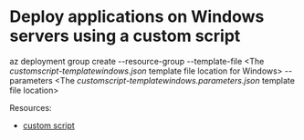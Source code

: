 # Deploy applications on Windows servers using a custom script

az deployment group create --resource-group <Name of the Azure resource group> --template-file <The *customscript-templatewindows.json* template file location for Windows> --parameters <The *customscript-templatewindows.parameters.json* template file location>

Resources:
* [custom script](https://azurearcjumpstart.io/azure_arc_jumpstart/azure_arc_servers/day2/arc_vm_extension_customscript_arm/)
